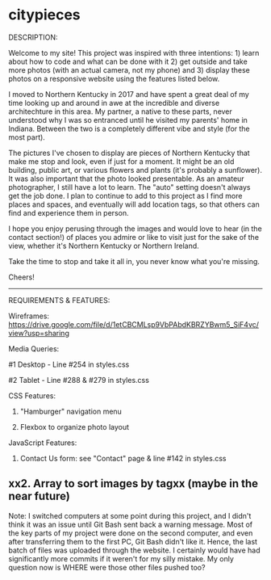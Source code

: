 # citypieces

DESCRIPTION:

Welcome to my site! This project was inspired with three intentions: 
      1) learn about how to code and what can be done with it 
      2) get outside and take more photos (with an actual camera, not my phone) and
      3) display these photos on a responsive website using the features listed below.

I moved to Northern Kentucky in 2017 and have spent a great deal of my time 
looking up and around in awe at the incredible and diverse architechture in this area.
My partner, a native to these parts, never understood why I was so entranced until he visited 
my parents' home in Indiana. Between the two is a completely different vibe and style (for the most part).

The pictures I've chosen to display are pieces of Northern Kentucky 
that make me stop and look, even if just for a moment. It might be an old building, public art,
or various flowers and plants (it's probably a sunflower). It was also important that the photo looked presentable. 
As an amateur photographer, I still have a lot to learn. The "auto" setting doesn't always get the job done. 
I plan to continue to add to this project as I find more places and spaces,
and eventually will add location tags, so that others can find and experience them in person.

I hope you enjoy perusing through the images and would love to hear (in the contact section!) of places you admire
or like to visit just for the sake of the view, whether it's Northern Kentucky or Northern Ireland.

Take the time to stop and take it all in, you never know what you're missing.

Cheers!

------------------------------------------------------------------------------------------------------------------------
REQUIREMENTS & FEATURES:

Wireframes: https://drive.google.com/file/d/1etCBCMLsp9VbPAbdKBRZYBwm5_SiF4vc/view?usp=sharing

Media Queries:

#1 Desktop - Line #254 in styles.css

#2 Tablet - Line #288 & #279 in styles.css

CSS Features:

1. "Hamburger" navigation menu

2. Flexbox to organize photo layout

JavaScript Features:

1. Contact Us form: see "Contact" page & line #142 in styles.css

xx2. Array to sort images by tagxx (maybe in the near future)
-------------------------------------------------------------------------------------------------------------------------
Note:
I switched computers at some point during this project, and I didn't think it was an issue until Git Bash sent back a warning message. Most of the key parts of my project were done on the second computer, and even after transferring them to the first PC, Git Bash didn't like it. Hence, the last batch of files was uploaded through the website. I certainly would have had significantly more commits if it weren't for my silly mistake. My only question now is WHERE were those other files pushed too? 

